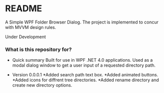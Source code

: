 # README #

A Simple WPF Folder Browser Dialog.
The project is implemented to concur with MVVM design rules.

Under Development

### What is this repository for? ###

* Quick summary 
	Built for use in WPF .NET 4.0 applications.
	Used as a modal dialog window to get a user input of a requested directory path.
	

* Version 0.0.0.1
	*Added search path text box.
	*Added animated buttons.
	*Added icons for diffrent tree directories.
	*Added rename directory and create new directory options.